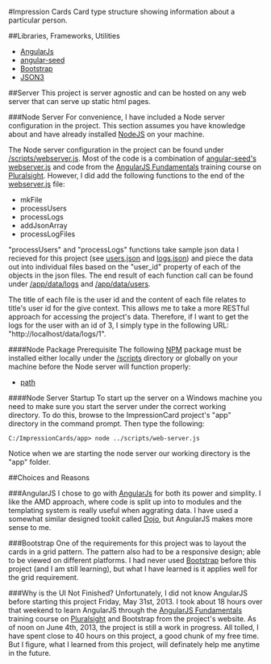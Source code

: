 #Impression Cards
Card type structure showing information about a particular person.

##Libraries, Frameworks, Utilities
- [AngularJs](http://angularjs.org/)
- [angular-seed](https://github.com/angular/angular-seed)
- [Bootstrap](http://twitter.github.io/bootstrap/)
- [JSON3](https://github.com/bestiejs/json3)

##Server
This project is server agnostic and can be hosted on any web server that can serve up static html pages.

###Node Server
For convenience, I have included a Node server configuration in the project. This section assumes you have knowledge 
about and have already installed [NodeJS](http://nodejs.org/) on your machine.

The Node server configuration in the project can be found under 
[/scripts/webserver.js](https://github.com/decoy31/ImpressionCards/blob/master/scripts/web-server.js). Most of the
code is a combination of
[angular-seed's webserver.js](https://github.com/angular/angular-seed/blob/master/scripts/web-server.js) and code from 
the [AngularJS Fundamentals](http://pluralsight.com/training/Courses/TableOfContents/angularjs-fundamentals) training 
course on [Pluralsight](http://pluralsight.com/). However, I did add the following functions to the end of the 
[webserver.js](https://github.com/decoy31/ImpressionCards/blob/master/scripts/web-server.js) file:

- mkFile
- processUsers
- processLogs
- addJsonArray
- processLogFiles

"processUsers" and "processLogs" functions take sample json data I recieved for this project (see 
[users.json](https://github.com/decoy31/ImpressionCards/blob/master/app/data/users.json) and 
[logs.json](https://github.com/decoy31/ImpressionCards/blob/master/app/data/logs.json)) and piece the data out into 
individual files based on the "user_id" property of each of the objects in the json files. The end result of each 
function call can be found under [/app/data/logs](https://github.com/decoy31/ImpressionCards/tree/master/app/data/logs) 
and [/app/data/users](https://github.com/decoy31/ImpressionCards/tree/master/app/data/users).

The title of each file is the user id and the content of each file relates to title's user id for the give context. 
This allows me to take a more RESTful approach for accessing the project's data. Therefore, if I want to get the logs 
for the user with an id of 3, I simply type in the following URL: "http://localhost/data/logs/1".

####Node Package Prerequisite
The following [NPM](https://npmjs.org/) package must be installed either locally under the 
[/scripts](https://github.com/decoy31/ImpressionCards/blob/master/scripts) directory or globally on your machine
before the Node server will function properly:

- [path](https://npmjs.org/package/path)

####Node Server Startup
To start up the server on a Windows machine you need to make sure you start the server under the correct working  
directory. To do this, browse to the ImpressionCard project's "app" directory in the command prompt. Then type 
the following:

```dos
C:/ImpressionCards/app> node ../scripts/web-server.js
```

Notice when we are starting the node server our working directory is the "app" folder.

##Choices and Reasons

###AngularJS
I chose to go with [AngularJs](http://angularjs.org/) for both its power and simplity. I like the AMD approach, where 
code is split up into to modules and the templating system is really useful when aggrating data. I have used a somewhat 
similar designed tookit called [Dojo](http://dojotoolkit.org/), but AngularJS makes more sense to me.

###Bootstrap
One of the requirements for this project was to layout the cards in a grid pattern. The pattern also had to be a 
responsive design; able to be viewed on different platforms. I had never used 
[Bootstrap](http://twitter.github.io/bootstrap/) before this project (and I am still learning), but what I have 
learned is it applies well for the grid requirement.

###Why is the UI Not Finished?
Unfortunately, I did not know AngularJS before starting this project Friday, May 31st, 2013. I took about 18 hours 
over that weekend to learn AngularJS through the 
[AngularJS Fundamentals](http://pluralsight.com/training/Courses/TableOfContents/angularjs-fundamentals) training 
course on [Pluralsight](http://pluralsight.com/) and Bootstrap from the project's website. As of noon on June 4th, 2013, 
the project is still a work in progress. All tolled, I have spent close to 40 hours on this project, a good chunk of
my free time. But I figure, what I learned from this project, will definately help me anytime in the future.
